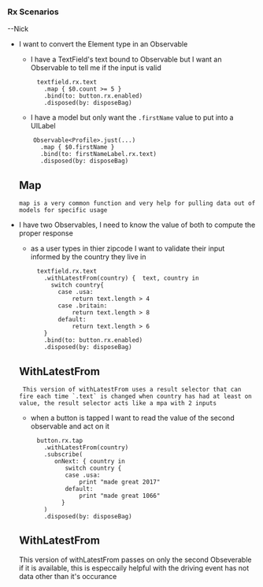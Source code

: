 ### Rx Scenarios


--Nick
- I want to convert the Element type in an Observable 
  - I have a TextField's text bound to Observable<String> but I want an Observable<Bool> to tell me if the input is valid
   ``` 
        textfield.rx.text
          .map { $0.count >= 5 }
          .bind(to: button.rx.enabled)
          .disposed(by: disposeBag)
   ```
   - I have a model but only want the `.firstName` value to put into a UILabel
    ``` 
        Observable<Profile>.just(...)
          .map { $0.firstName }
          .bind(to: firstNameLabel.rx.text)
          .disposed(by: disposeBag)
    ```
  
  ## Map
      map is a very common function and very help for pulling data out of models for specific usage
  
  
  
  
  
 - I have two Observables, I need to know the value of both to compute the proper response
   - as a user types in thier zipcode I want to validate their input informed by the country they live in
   ``` 
        textfield.rx.text
          .withLatestFrom(country) {  text, country in
            switch country{
              case .usa:
                  return text.length > 4
              case .britain:
                  return text.length > 8
              default:
                  return text.length > 6
          }
          .bind(to: button.rx.enabled)
          .disposed(by: disposeBag)
    ```

    ## WithLatestFrom
        This version of withLatestFrom uses a result selector that can fire each time `.text` is changed when country has had at least on value, the result selector acts like a mpa with 2 inputs
    
    
    
    
    
    
    
      - when a button is tapped I want to read the value of the second observable and act on it
   ``` 
        button.rx.tap
          .withLatestFrom(country) 
          .subscribe(
             onNext: { country in
                switch country {
                case .usa:
                    print "made great 2017"
                default:
                    print "made great 1066"
               }
          )
          .disposed(by: disposeBag)
    ```
    
    ## WithLatestFrom
      This version of withLatestFrom passes on only the second Obseverable if it is available, this is especcaily helpful with the driving event has not data other than it's occurance
